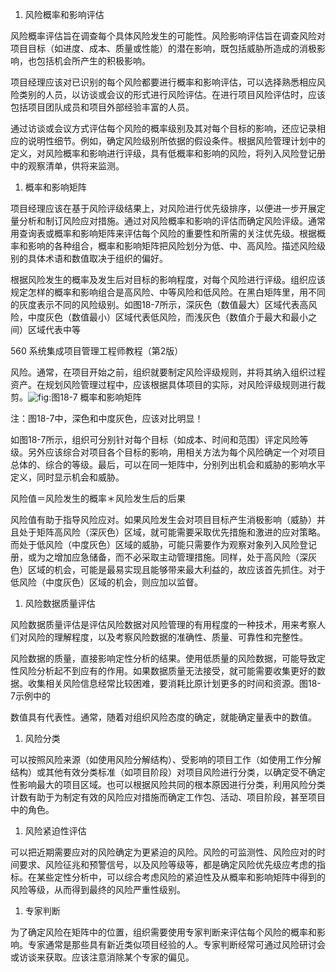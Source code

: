 
1. 风险概率和影响评估

风险概率评估旨在调查每个具体风险发生的可能性。风险影响评估旨在调查风险对项目目标（如进度、成本、质量或性能）的潜在影响，既包括威胁所造成的消极影响，也包括机会所产生的积极影响。

项目经理应该对已识别的每个风险都要进行概率和影响评估，可以选择熟悉相应风险类别的人员，以访谈或会议的形式进行风险评估。在进行项目风险评估时，应该包括项目团队成员和项目外部经验丰富的人员。

通过访谈或会议方式评估每个风险的概率级别及其对每个目标的影响，还应记录相应的说明性细节。例如，确定风险级别所依据的假设条件。根据风险管理计划中的定义，对风险概率和影响进行评级，具有低概率和影响的风险，将列入风险登记册中的观察清单，供将来监测。

1. 概率和影响矩阵

项目经理应该在基于风险评级结果上，对风险进行优先级排序，以便进一步开展定量分析和制订风险应对措施。通过对风险概率和影响的评估而确定风险评级。通常用查询表或概率和影响矩阵来评估每个风险的重要性和所需的关注优先级。根据概率和影响的各种组合，概率和影响矩阵把风险划分为低、中、高风险。描述风险级别的具体术语和数值取决于组织的偏好。

根据风险发生的概率及发生后对目标的影响程度，对每个风险进行评级。组织应该规定怎样的概率和影响组合是高风险、中等风险和低风险。在黑白矩阵里，用不同的灰度表示不同的风险级别。如图18-7所示，深灰色（数值最大）区域代表高风险，中度灰色（数值最小）区域代表低风险，而浅灰色（数值介于最大和最小之间）区域代表中等

560 系统集成项目管理工程师教程（第2版）

风险。通常，在项目开始之前，组织就要制定风险评级规则，并将其纳入组织过程资产。在规划风险管理过程中，应该根据具体项目的实际，对风险评级规则进行裁剪。![](https://img.kancloud.cn/06/5e/065eb087edd523572bc67c335dbdd084_975x485.png "fig:")图18-7 概率和影响矩阵

注：图18-7中，深色和中度灰色，应该对比明显！

如图18-7所示，组织可分别针对每个目标（如成本、时间和范围）评定风险等级。另外应该综合对项目各个目标的影响，用相关方法为每个风险确定一个对项目总体的、综合的等级。最后，可以在同一矩阵中，分别列出机会和威胁的影响水平定义，同时显示机会和威胁。

风险值＝风险发生的概率＊风险发生后的后果

风险值有助于指导风险应对。如果风险发生会对项目目标产生消极影响（威胁）并且处于矩阵高风险（深灰色）区域，就可能需要采取优先措施和激进的应对策略。而处于低风险（中度灰色）区域的威胁，可能只需要作为观察对象列入风险登记册，或为之增加应急储备，而不必采取主动管理措施。同样，处于高风险（深灰色）区域的机会，可能是最易实现且能够带来最大利益的，故应该首先抓住。对于低风险（中度灰色）区域的机会，则应加以监督。

1. 风险数据质量评估

风险数据质量评估是评估风险数据对风险管理的有用程度的一种技术，用来考察人们对风险的理解程度，以及考察风险数据的准确性、质量、可靠性和完整性。

风险数据的质量，直接影响定性分析的结果。使用低质量的风险数据，可能导致定性风险分析起不到应有的作用。如果数据质量无法接受，就可能需要收集更好的数据。收集相关风险信息经常比较困难，要消耗比原计划更多的时间和资源。图18-7示例中的

数值具有代表性。通常，随着对组织风险态度的确定，就能确定量表中的数值。

1. 风险分类

可以按照风险来源（如使用风险分解结构）、受影响的项目工作（如使用工作分解结构）或其他有效分类标准（如项目阶段）对项目风险进行分类，以确定受不确定性影响最大的项目区域。也可以根据风险共同的根本原因进行分类，利用风险分类计数有助于为制定有效的风险应对措施而确定工作包、活动、项目阶段，甚至项目中的角色。

1. 风险紧迫性评估

可以把近期需要应对的风险确定为更紧迫的风险。风险的可监测性、风险应对的时间要求、风险征兆和预警信号，以及风险等级等，都是确定风险优先级应考虑的指标。在某些定性分析中，可以综合考虑风险的紧迫性及从概率和影响矩阵中得到的风险等级，从而得到最终的风险严重性级别。

1. 专家判断

为了确定风险在矩阵中的位置，组织需要使用专家判断来评估每个风险的概率和影响。专家通常是那些具有新近类似项目经验的人。专家判断经常可通过风险研讨会或访谈来获取。应该注意消除某个专家的偏见。
